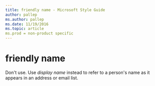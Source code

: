 ```yaml
---
title: friendly name - Microsoft Style Guide
author: pallep
ms.author: pallep
ms.date: 11/19/2016
ms.topic: article
ms.prod = non-product specific
---
```


# friendly name

Don't use. Use *display name* instead to refer to a person's name as it appears in an address or email list.
